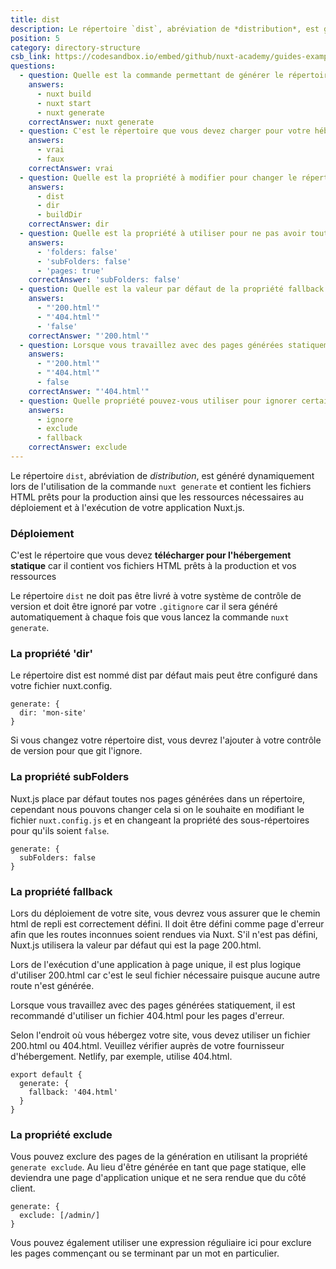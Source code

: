 ```yaml
---
title: dist
description: Le répertoire `dist`, abréviation de *distribution*, est généré dynamiquement lors de l'utilisation de la commande `nuxt generate` et contient les fichiers HTML prêts pour la production ainsi que les ressources nécessaires au déploiement et à l'exécution de votre application Nuxt.js.
position: 5
category: directory-structure
csb_link: https://codesandbox.io/embed/github/nuxt-academy/guides-examples/tree/master/04_directory_structure/05_dist?fontsize=14&hidenavigation=1&theme=dark
questions:
  - question: Quelle est la commande permettant de générer le répertoire `dist` ?
    answers:
      - nuxt build
      - nuxt start
      - nuxt generate
    correctAnswer: nuxt generate
  - question: C'est le répertoire que vous devez charger pour votre hébergement de site statique
    answers:
      - vrai
      - faux
    correctAnswer: vrai
  - question: Quelle est la propriété à modifier pour changer le répertoire `dist` ?
    answers:
      - dist
      - dir
      - buildDir
    correctAnswer: dir
  - question: Quelle est la propriété à utiliser pour ne pas avoir toutes vos pages générées dans un répertoire ?
    answers:
      - 'folders: false'
      - 'subFolders: false'
      - 'pages: true'
    correctAnswer: 'subFolders: false'
  - question: Quelle est la valeur par défaut de la propriété fallback ?
    answers:
      - "'200.html'"
      - "'404.html'"
      - 'false'
    correctAnswer: "'200.html'"
  - question: Lorsque vous travaillez avec des pages générées statiquement, il est recommandé d'utiliser quel fichier pour les pages d'erreur ?
    answers:
      - "'200.html'"
      - "'404.html'"
      - false
    correctAnswer: "'404.html'"
  - question: Quelle propriété pouvez-vous utiliser pour ignorer certains fichiers afin qu'ils ne soient pas générés statiquement ?
    answers:
      - ignore
      - exclude
      - fallback
    correctAnswer: exclude
---
```


Le répertoire `dist`, abréviation de _distribution_, est généré dynamiquement lors de l'utilisation de la commande `nuxt generate` et contient les fichiers HTML prêts pour la production ainsi que les ressources nécessaires au déploiement et à l'exécution de votre application Nuxt.js.

### Déploiement

C'est le répertoire que vous devez **télécharger pour l'hébergement statique** car il contient vos fichiers HTML prêts à la production et vos ressources

<base-alert>

Le répertoire `dist` ne doit pas être livré à votre système de contrôle de version et doit être ignoré par votre `.gitignore` car il sera généré automatiquement à chaque fois que vous lancez la commande `nuxt generate`.

</base-alert>

### La propriété 'dir'

Le répertoire dist est nommé dist par défaut mais peut être configuré dans votre fichier nuxt.config.

```js{}[nuxt.config.js]
generate: {
  dir: 'mon-site'
}
```

<base-alert>

Si vous changez votre répertoire dist, vous devrez l'ajouter à votre contrôle de version pour que git l'ignore.

</base-alert>

### La propriété subFolders

Nuxt.js place par défaut toutes nos pages générées dans un répertoire, cependant nous pouvons changer cela si on le souhaite en modifiant le fichier `nuxt.config.js` et en changeant la propriété des sous-répertoires pour qu'ils soient `false`.

```js{}[nuxt.config.js]
generate: {
  subFolders: false
}
```

### La propriété fallback

Lors du déploiement de votre site, vous devrez vous assurer que le chemin html de repli est correctement défini. Il doit être défini comme page d'erreur afin que les routes inconnues soient rendues via Nuxt. S'il n'est pas défini, Nuxt.js utilisera la valeur par défaut qui est la page 200.html.

Lors de l'exécution d'une application à page unique, il est plus logique d'utiliser 200.html car c'est le seul fichier nécessaire puisque aucune autre route n'est générée.

Lorsque vous travaillez avec des pages générées statiquement, il est recommandé d'utiliser un fichier 404.html pour les pages d'erreur.

<base-alert>

Selon l'endroit où vous hébergez votre site, vous devez utiliser un fichier 200.html ou 404.html. Veuillez vérifier auprès de votre fournisseur d'hébergement. Netlify, par exemple, utilise 404.html.

</base-alert>

```js{}[nuxt.config.js]
export default {
  generate: {
    fallback: '404.html'
  }
}
```

### La propriété exclude

Vous pouvez exclure des pages de la génération en utilisant la propriété `generate exclude`. Au lieu d'être générée en tant que page statique, elle deviendra une page d'application unique et ne sera rendue que du côté client.

```js{}[nuxt.config.js]
generate: {
  exclude: [/admin/]
}
```

<base-alert type="info">

Vous pouvez également utiliser une expression réguliaire ici pour exclure les pages commençant ou se terminant par un mot en particulier.

</base-alert>

<app-modal>
  <code-sandbox :src="csb_link"></code-sandbox>
</app-modal>

<quiz :questions="questions"></quiz>
